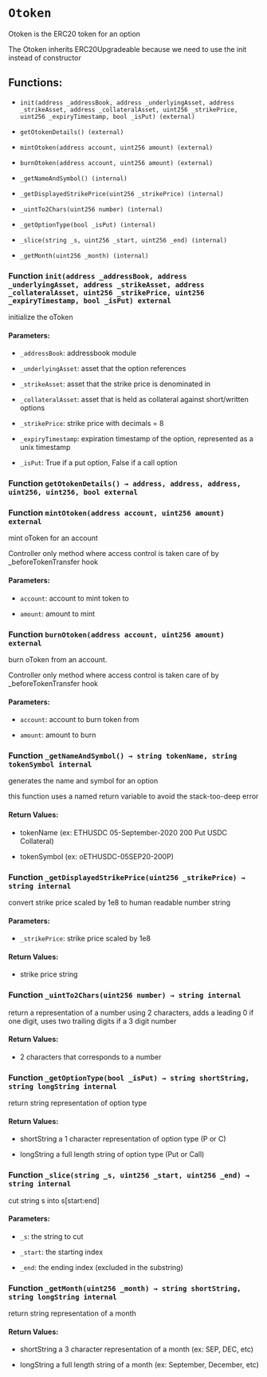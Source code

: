 # `Otoken`

Otoken is the ERC20 token for an option

The Otoken inherits ERC20Upgradeable because we need to use the init instead of constructor

## Functions:

- `init(address _addressBook, address _underlyingAsset, address _strikeAsset, address _collateralAsset, uint256 _strikePrice, uint256 _expiryTimestamp, bool _isPut) (external)`

- `getOtokenDetails() (external)`

- `mintOtoken(address account, uint256 amount) (external)`

- `burnOtoken(address account, uint256 amount) (external)`

- `_getNameAndSymbol() (internal)`

- `_getDisplayedStrikePrice(uint256 _strikePrice) (internal)`

- `_uintTo2Chars(uint256 number) (internal)`

- `_getOptionType(bool _isPut) (internal)`

- `_slice(string _s, uint256 _start, uint256 _end) (internal)`

- `_getMonth(uint256 _month) (internal)`

### Function `init(address _addressBook, address _underlyingAsset, address _strikeAsset, address _collateralAsset, uint256 _strikePrice, uint256 _expiryTimestamp, bool _isPut) external`

initialize the oToken

#### Parameters:

- `_addressBook`: addressbook module

- `_underlyingAsset`: asset that the option references

- `_strikeAsset`: asset that the strike price is denominated in

- `_collateralAsset`: asset that is held as collateral against short/written options

- `_strikePrice`: strike price with decimals = 8

- `_expiryTimestamp`: expiration timestamp of the option, represented as a unix timestamp

- `_isPut`: True if a put option, False if a call option

### Function `getOtokenDetails() → address, address, address, uint256, uint256, bool external`

### Function `mintOtoken(address account, uint256 amount) external`

mint oToken for an account

Controller only method where access control is taken care of by _beforeTokenTransfer hook

#### Parameters:

- `account`: account to mint token to

- `amount`: amount to mint

### Function `burnOtoken(address account, uint256 amount) external`

burn oToken from an account.

Controller only method where access control is taken care of by _beforeTokenTransfer hook

#### Parameters:

- `account`: account to burn token from

- `amount`: amount to burn

### Function `_getNameAndSymbol() → string tokenName, string tokenSymbol internal`

generates the name and symbol for an option

this function uses a named return variable to avoid the stack-too-deep error

#### Return Values:

- tokenName (ex: ETHUSDC 05-September-2020 200 Put USDC Collateral)

- tokenSymbol (ex: oETHUSDC-05SEP20-200P)

### Function `_getDisplayedStrikePrice(uint256 _strikePrice) → string internal`

convert strike price scaled by 1e8 to human readable number string

#### Parameters:

- `_strikePrice`: strike price scaled by 1e8

#### Return Values:

- strike price string

### Function `_uintTo2Chars(uint256 number) → string internal`

return a representation of a number using 2 characters, adds a leading 0 if one digit, uses two trailing digits if a 3 digit number

#### Return Values:

- 2 characters that corresponds to a number

### Function `_getOptionType(bool _isPut) → string shortString, string longString internal`

return string representation of option type

#### Return Values:

- shortString a 1 character representation of option type (P or C)

- longString a full length string of option type (Put or Call)

### Function `_slice(string _s, uint256 _start, uint256 _end) → string internal`

cut string s into s[start:end]

#### Parameters:

- `_s`: the string to cut

- `_start`: the starting index

- `_end`: the ending index (excluded in the substring)

### Function `_getMonth(uint256 _month) → string shortString, string longString internal`

return string representation of a month

#### Return Values:

- shortString a 3 character representation of a month (ex: SEP, DEC, etc)

- longString a full length string of a month (ex: September, December, etc)
